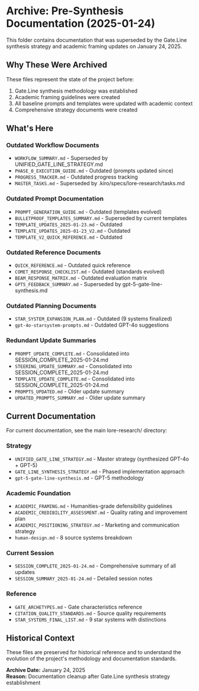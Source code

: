 # Archive: Pre-Synthesis Documentation (2025-01-24)

This folder contains documentation that was superseded by the Gate.Line synthesis strategy and academic framing updates on January 24, 2025.

## Why These Were Archived

These files represent the state of the project before:
1. Gate.Line synthesis methodology was established
2. Academic framing guidelines were created
3. All baseline prompts and templates were updated with academic context
4. Comprehensive strategy documents were created

## What's Here

### Outdated Workflow Documents
- `WORKFLOW_SUMMARY.md` - Superseded by UNIFIED_GATE_LINE_STRATEGY.md
- `PHASE_0_EXECUTION_GUIDE.md` - Outdated (prompts updated since)
- `PROGRESS_TRACKER.md` - Outdated progress tracking
- `MASTER_TASKS.md` - Superseded by .kiro/specs/lore-research/tasks.md

### Outdated Prompt Documentation
- `PROMPT_GENERATION_GUIDE.md` - Outdated (templates evolved)
- `BULLETPROOF_TEMPLATES_SUMMARY.md` - Superseded by current templates
- `TEMPLATE_UPDATES_2025-01-23.md` - Outdated
- `TEMPLATE_UPDATES_2025-01-23_V2.md` - Outdated
- `TEMPLATE_V2_QUICK_REFERENCE.md` - Outdated

### Outdated Reference Documents
- `QUICK_REFERENCE.md` - Outdated quick reference
- `COMET_RESPONSE_CHECKLIST.md` - Outdated (standards evolved)
- `BEAM_RESPONSE_MATRIX.md` - Outdated evaluation matrix
- `GPT5_FEEDBACK_SUMMARY.md` - Superseded by gpt-5-gate-line-synthesis.md

### Outdated Planning Documents
- `STAR_SYSTEM_EXPANSION_PLAN.md` - Outdated (9 systems finalized)
- `gpt-4o-starsystem-prompts.md` - Outdated GPT-4o suggestions

### Redundant Update Summaries
- `PROMPT_UPDATE_COMPLETE.md` - Consolidated into SESSION_COMPLETE_2025-01-24.md
- `STEERING_UPDATE_SUMMARY.md` - Consolidated into SESSION_COMPLETE_2025-01-24.md
- `TEMPLATE_UPDATE_COMPLETE.md` - Consolidated into SESSION_COMPLETE_2025-01-24.md
- `PROMPTS_UPDATED.md` - Older update summary
- `UPDATED_PROMPTS_SUMMARY.md` - Older update summary

## Current Documentation

For current documentation, see the main lore-research/ directory:

### Strategy
- `UNIFIED_GATE_LINE_STRATEGY.md` - Master strategy (synthesized GPT-4o + GPT-5)
- `GATE_LINE_SYNTHESIS_STRATEGY.md` - Phased implementation approach
- `gpt-5-gate-line-synthesis.md` - GPT-5 methodology

### Academic Foundation
- `ACADEMIC_FRAMING.md` - Humanities-grade defensibility guidelines
- `ACADEMIC_CREDIBILITY_ASSESSMENT.md` - Quality rating and improvement plan
- `ACADEMIC_POSITIONING_STRATEGY.md` - Marketing and communication strategy
- `human-design.md` - 8 source systems breakdown

### Current Session
- `SESSION_COMPLETE_2025-01-24.md` - Comprehensive summary of all updates
- `SESSION_SUMMARY_2025-01-24.md` - Detailed session notes

### Reference
- `GATE_ARCHETYPES.md` - Gate characteristics reference
- `CITATION_QUALITY_STANDARDS.md` - Source quality requirements
- `STAR_SYSTEMS_FINAL_LIST.md` - 9 star systems with distinctions

## Historical Context

These files are preserved for historical reference and to understand the evolution of the project's methodology and documentation standards.

**Archive Date:** January 24, 2025  
**Reason:** Documentation cleanup after Gate.Line synthesis strategy establishment
